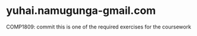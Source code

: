 # yuhai.namugunga-gmail.com
COMP1809: commit 
this is one of the required exercises for the coursework 
